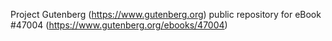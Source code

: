 Project Gutenberg (https://www.gutenberg.org) public repository for eBook #47004 (https://www.gutenberg.org/ebooks/47004)
